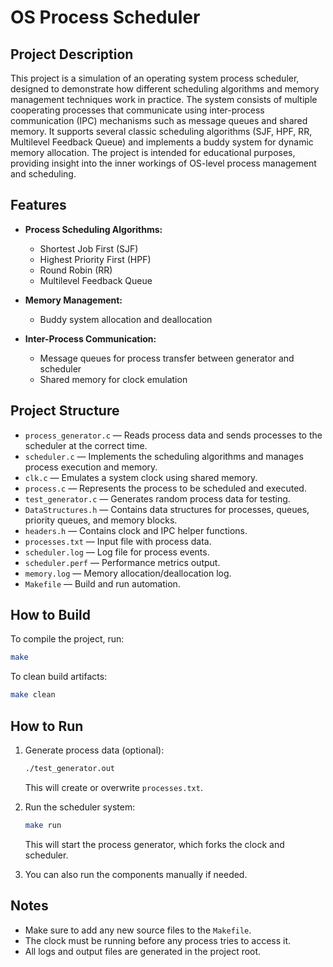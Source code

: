 # OS Process Scheduler

## Project Description

This project is a simulation of an operating system process scheduler, designed to demonstrate how different scheduling algorithms and memory management techniques work in practice. The system consists of multiple cooperating processes that communicate using inter-process communication (IPC) mechanisms such as message queues and shared memory. It supports several classic scheduling algorithms (SJF, HPF, RR, Multilevel Feedback Queue) and implements a buddy system for dynamic memory allocation. The project is intended for educational purposes, providing insight into the inner workings of OS-level process management and scheduling.

## Features

- **Process Scheduling Algorithms:**
  - Shortest Job First (SJF)
  - Highest Priority First (HPF)
  - Round Robin (RR)
  - Multilevel Feedback Queue

- **Memory Management:**
  - Buddy system allocation and deallocation

- **Inter-Process Communication:**
  - Message queues for process transfer between generator and scheduler
  - Shared memory for clock emulation

## Project Structure

- `process_generator.c` — Reads process data and sends processes to the scheduler at the correct time.
- `scheduler.c` — Implements the scheduling algorithms and manages process execution and memory.
- `clk.c` — Emulates a system clock using shared memory.
- `process.c` — Represents the process to be scheduled and executed.
- `test_generator.c` — Generates random process data for testing.
- `DataStructures.h` — Contains data structures for processes, queues, priority queues, and memory blocks.
- `headers.h` — Contains clock and IPC helper functions.
- `processes.txt` — Input file with process data.
- `scheduler.log` — Log file for process events.
- `scheduler.perf` — Performance metrics output.
- `memory.log` — Memory allocation/deallocation log.
- `Makefile` — Build and run automation.

## How to Build

To compile the project, run:
```sh
make
```

To clean build artifacts:
```sh
make clean
```

## How to Run

1. Generate process data (optional):
    ```sh
    ./test_generator.out
    ```
    This will create or overwrite `processes.txt`.

2. Run the scheduler system:
    ```sh
    make run
    ```
    This will start the process generator, which forks the clock and scheduler.

3. You can also run the components manually if needed.

## Notes

- Make sure to add any new source files to the `Makefile`.
- The clock must be running before any process tries to access it.
- All logs and output files are generated in the project root.
